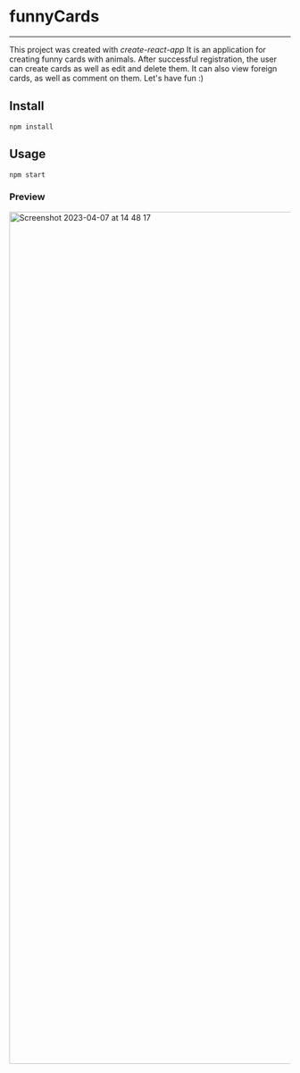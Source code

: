# funnyCards 
---
This project was created with *create-react-app* It is an application for creating funny cards with animals. After successful registration, the user can create cards as well as edit and delete them. It can also view foreign cards, as well as comment on them. Let's have fun :)

Install
---

`npm install`



Usage
---

`npm start`

### Preview
<img width="1526" alt="Screenshot 2023-04-07 at 14 48 17" src="https://user-images.githubusercontent.com/104615619/230705852-0d346f59-452c-4325-97b6-36c315c84bab.png">
